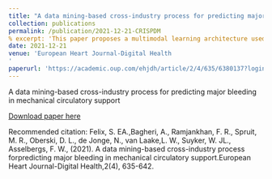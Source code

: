 ```yaml
---
title: "A data mining-based cross-industry process for predicting major bleeding in mechanical circulatory support"
collection: publications
permalink: /publication/2021-12-21-CRISPDM
% excerpt: 'This paper proposes a multimodal learning architecture used in a text mining pipeline to predict the recurrence of major cardiovascular events.'
date: 2021-12-21
venue: 'European Heart Journal-Digital Health
'
paperurl: 'https://academic.oup.com/ehjdh/article/2/4/635/6380137?login=true'
---
```

A data mining-based cross-industry process for predicting major bleeding in mechanical circulatory support

[Download paper here](https://academic.oup.com/ehjdh/article/2/4/635/6380137?login=true)

Recommended citation: Felix, S. EA.,Bagheri, A., Ramjankhan, F. R., Spruit, M. R., Oberski, D. L., de Jonge, N., van Laake,L. W., Suyker, W. JL., Asselbergs, F. W., (2021). A data mining-based cross-industry process forpredicting major bleeding in mechanical circulatory support.European Heart Journal-Digital Health,2(4), 635-642.